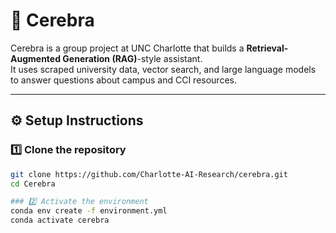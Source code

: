 # 🧠 Cerebra

Cerebra is a group project at UNC Charlotte that builds a **Retrieval-Augmented Generation (RAG)**-style assistant.  
It uses scraped university data, vector search, and large language models to answer questions about campus and CCI resources.

---

## ⚙️ Setup Instructions

### 1️⃣ Clone the repository
```bash
git clone https://github.com/Charlotte-AI-Research/cerebra.git
cd Cerebra

### 2️⃣ Activate the environment
conda env create -f environment.yml
conda activate cerebra

